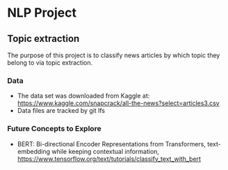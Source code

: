 # NLP Project
## Topic extraction
The purpose of this project is to classify news articles by which topic they belong to via topic extraction.

### Data
- The data set was downloaded from Kaggle at: https://www.kaggle.com/snapcrack/all-the-news?select=articles3.csv
- Data files are tracked by git lfs


### Future Concepts to Explore
- BERT: Bi-directional Encoder Representations from Transformers, text-embedding while keeping contextual information, https://www.tensorflow.org/text/tutorials/classify_text_with_bert